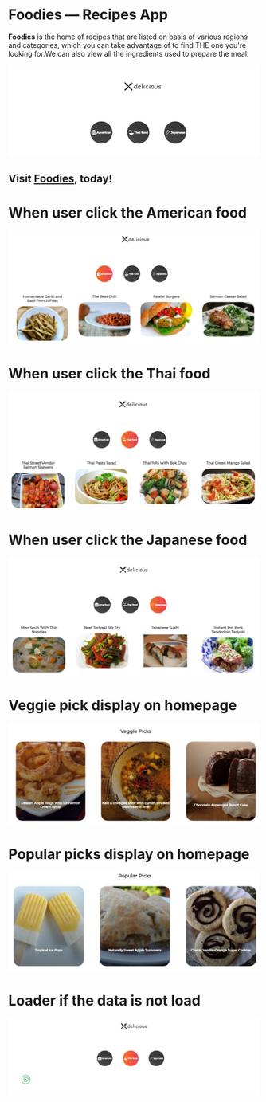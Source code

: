 # Foodies — Recipes App

**Foodies** is the home of recipes that are listed on basis of various regions and categories, which
you can take advantage of to find THE one you're looking for.We can also view all the ingredients used to prepare the meal.

[![Cover Page of Foodies](https://github.com/realvishalrana/foodies/blob/main/src/img/categories.JPG)](https://react-foodies-app.netlify.app/)

## Visit [Foodies](https://react-foodies-app.netlify.app/), today!

# When user click the American food

![americanfood](https://github.com/realvishalrana/foodies/blob/main/src/img/american_food.JPG)

# When user click the Thai food

![thaifood](https://github.com/realvishalrana/foodies/blob/main/src/img/thai_food.JPG)

# When user click the Japanese food

![thaifood](https://github.com/realvishalrana/foodies/blob/main/src/img/japanese_food.JPG)

# Veggie pick display on homepage

![veggi](https://github.com/realvishalrana/foodies/blob/main/src/img/vaggie_picks.JPG)

# Popular picks display on homepage

![popular](https://github.com/realvishalrana/foodies/blob/main/src/img/popular_picks.JPG)

# Loader if the data is not load

![loader](https://github.com/realvishalrana/foodies/blob/main/src/img/loader.png)
